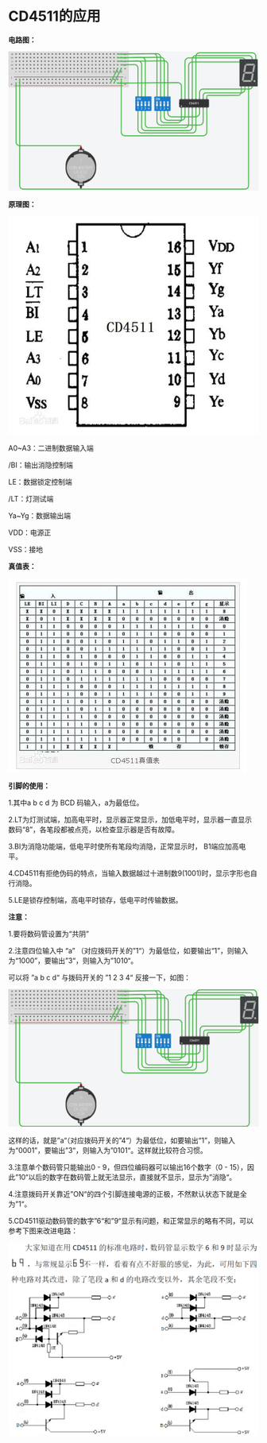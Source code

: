 # CD4511的应用

**电路图：**

![CD4511应用](Images/CD4511应用.png)

**原理图：**

![原理图](Images/CD4511引脚图.png)

A0~A3：二进制数据输入端

/BI：输出消隐控制端

LE：数据锁定控制端

/LT：灯测试端

Ya~Yg：数据输出端

VDD：电源正

VSS：接地

**真值表：**

![真值表](Images/CD4511真值表.png)

**引脚的使用：**

1.其中a b c d 为 BCD 码输入，a为最低位。

2.LT为灯测试端，加高电平时，显示器正常显示，加低电平时，显示器一直显示数码“8”，各笔段都被点亮，以检查显示器是否有故障。

3.BI为消隐功能端，低电平时使所有笔段均消隐，正常显示时， B1端应加高电平。

4.CD4511有拒绝伪码的特点，当输入数据越过十进制数9(1001)时，显示字形也自行消隐。

5.LE是锁存控制端，高电平时锁存，低电平时传输数据。

**注意：**

1.要将数码管设置为“共阴”

2.注意四位输入中 “a” （对应拨码开关的”1“）为最低位，如要输出“1”，则输入为“1000”，要输出”3“，则输入为”1010“。

可以将 ”a b c d“ 与拨码开关的 ”1 2 3 4“ 反接一下，如图：

![CD4511应用（改进）](Images/CD4511应用（改进）.png)

这样的话，就是”a“（对应拨码开关的”4“）为最低位，如要输出“1”，则输入为“0001”，要输出”3“，则输入为”0101“。这样就比较符合习惯。

3.注意单个数码管只能输出0 - 9，但四位编码器可以输出16个数字（0 - 15），因此”10“以后的数字在数码管上就无法显示，直接就不显示，显示为”消隐“。

4.注意拨码开关靠近”ON“的四个引脚连接电源的正极，不然默认状态下就是全为”1“。

5.CD4511驱动数码管的数字”6“和”9“显示有问题，和正常显示的略有不同，可以参考下图来改进电路：

![改进6和9的显示](Images/改进6和9的显示.png)

